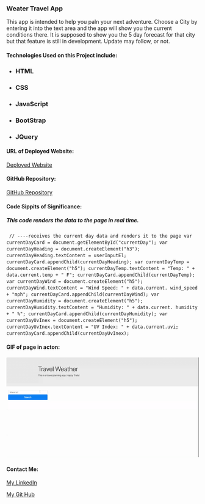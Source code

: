 ### Weater Travel App

This app is intended to help you paln your next adventure. Choose a City by entering it into the text area and the app will show you the current conditions there. It is supposed to show you the 5 day forecast for that city but that feature is still in development. Update may follow, or not.


#### Technologies Used on this Project include:

- ### HTML
- ### CSS
- ### JavaScript
- ### BootStrap
- ### JQuery


#### URL of Deployed Website:

[Deployed Website](https://onlymehere.github.io/weather-travel-app/)

#### GitHub Repository:

[GitHub Repository](https://github.com/OnlyMeHere/weather-travel-app)

#### Code Sippits of Significance:

##### This code renders the data to the page in real time.

` // ----receives the current day data and renders it to the page
 var currentDayCard = document.getElementById("currentDay");
 var currentDayHeading = document.createElement("h3");
 currentDayHeading.textContent = userInputEl;
 currentDayCard.appendChild(currentDayHeading);
 var currentDayTemp = document.createElement("h5");
 currentDayTemp.textContent = "Temp: " + data.current.temp + " F";
 currentDayCard.appendChild(currentDayTemp);
 var currentDayWind = document.createElement("h5");
 currentDayWind.textContent = "Wind Speed: " + data.current.
wind_speed + "mph";
 currentDayCard.appendChild(currentDayWind);
 var currentDayHumidity = document.createElement("h5");
 currentDayHumidity.textContent = "Humidity: " + data.current.
humidity + " %";
 currentDayCard.appendChild(currentDayHumidity);
 var currentDayUvInex = document.createElement("h5");
 currentDayUvInex.textContent = "UV Index: " + data.current.uvi;
 currentDayCard.appendChild(currentDayUvInex);`



#### GIF of page in acton:


![GIF of page in action](./assets/images/Travel-Weather-App-GIF.gif)


#### Contact Me:

[My LinkedIn](linkedin.com/in/jamesbennett1here)

[My Git Hub](https://github.com/OnlyMeHere)



